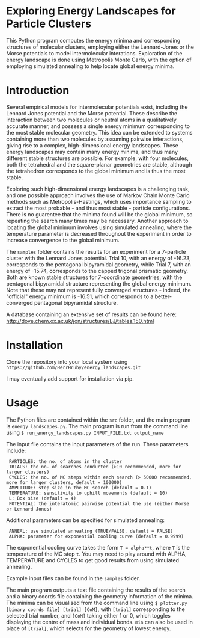 # Exploring Energy Landscapes for Particle Clusters

This Python program computes the energy minima and corresponding structures of molecular clusters, employing either the Lennard-Jones or the Morse potentials to model intermolecular interations. Exploration of the energy landscape is done using Metropolis Monte Carlo, with the option of employing simulated annealing to help locate global energy minima.


# Introduction

Several empirical models for intermolecular potentials exist, including the Lennard Jones potential and the Morse potential. These describe the interaction between two molecules or neutral atoms in a qualitatively accurate manner, and possess a single energy minimum corresponding to the most stable molecular geometry. This idea can be extended to systems containing more than two molecules by assuming pairwise interactions, giving rise to a complex, high-dimensional energy landscapes. These energy landscapes may contain many energy minima, and thus many different stable structures are possible. For example, with four molecules, both the tetrahedral and the square-planar geometries are stable, although the tetrahedron corresponds to the global minimum and is thus the most stable.

Exploring such high-dimensional energy landscapes is a challenging task, and one possible approach involves the use of Markov Chain Monte Carlo methods such as Metropolis-Hastings, which uses importance sampling to extract the most probable - and thus most stable - particle configurations. There is no guarentee that the minima found will be the global minimum, so repeating the search many times may be necessary. Another approach to locating the global minimum involves using simulated annealing, where the temperature parameter is decreased throughout the experiment in order to increase convergence to the global minimum. 

The ```samples``` folder contains the results for an experiment for a 7-particle cluster with the Lennard Jones potential. Trial 10, with an energy of -16.23, corresponds to the pentagonal bipyramidal geometry, while Trial 7, with an energy of -15.74, corresponds to the capped trigonal prismatic geometry. Both are known stable structures for 7-coordinate geometries, with the pentagonal bipyramidal structure representing the global energy minimum. Note that these may not represent fully converged structures - indeed, the "official" energy minimum is -16.51, which corresponds to a better-converged pentagonal bipyramidal structure.

A database containing an extensive set of results can be found here: http://doye.chem.ox.ac.uk/jon/structures/LJ/tables.150.html 


# Installation

Clone the repository into your local system using ```https://github.com/HerrHruby/energy_landscapes.git```

I may eventually add support for installation via pip.


# Usage

The Python files are contained within the ```src``` folder, and the main program is ```energy_landscapes.py```. The main program is run from the command line using ```$ run_energy_landscapes.py INPUT_FILE.txt output_name```

The input file contains the input parameters of the run. These parameters include: 

     PARTICLES: the no. of atoms in the cluster
     TRIALS: the no. of searches conducted (>10 recommended, more for larger clusters)
     CYCLES: the no. of MC steps within each search (> 50000 recommended, more for larger clusters, default = 100000)
     AMPLITUDE: step size in the MC search (default = 0.1)
     TEMPERATURE: sensitivity to uphill movements (default = 10)
     L: Box size (default = 4)
     POTENTIAL: the interatomic pairwise potential the use (either Morse or Lennard Jones)

Additional parameters can be specified for simulated annealing:

     ANNEAL: use simulated annealing (TRUE/FALSE, default = FALSE)
     ALPHA: parameter for exponential cooling curve (default = 0.9999)
     
The exponential cooling curve takes the form ```T = alpha**t```, where ```T``` is the temperature of the MC step ```t```. You may need to play around with ALPHA, TEMPERATURE and CYCLES to get good results from using simulated annealing.

Example input files can be found in the ```samples``` folder.

The main program outputs a text file containing the results of the search and a binary coords file containing the geometry information of the minima. The minima can be visualised from the command line using ```$ plotter.py [binary coords file] [trial] [CoM]```, with ```[trial]``` corresponding to the selected trial number, and ```[CoM]``` taking either 1 or 0, which toggles displaying the centre of mass and individual bonds. ```min``` can also be used in place of ```[trial]```, which selects for the geometry of lowest energy.


